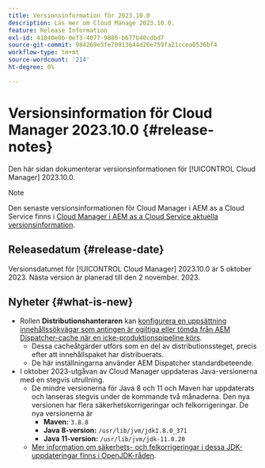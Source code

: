 ```yaml
---
title: Versionsinformation för 2023.10.0
description: Läs mer om Cloud Manage 2023.10.0.
feature: Release Information
exl-id: 41840e0b-0ef3-4077-9886-b677b40cdbd7
source-git-commit: 984269e5fe70913644d26e759fa21ccea0536bf4
workflow-type: tm+mt
source-wordcount: '214'
ht-degree: 0%

---
```


# Versionsinformation för Cloud Manager 2023.10.0 {#release-notes}

Den här sidan dokumenterar versionsinformationen för [!UICONTROL Cloud Manager] 2023.10.0.

>[!NOTE]
>
>Den senaste versionsinformationen för Cloud Manager i AEM as a Cloud Service finns i [Cloud Manager i AEM as a Cloud Service aktuella versionsinformation](https://experienceleague.adobe.com/en/docs/experience-manager-cloud-service/content/release-notes/cloud-manager/current).

## Releasedatum {#release-date}

Versionsdatumet för [!UICONTROL Cloud Manager] 2023.10.0 är 5 oktober 2023. Nästa version är planerad till den 2 november. 2023.

## Nyheter {#what-is-new}

* Rollen **Distributionshanteraren** kan [konfigurera en uppsättning innehållssökvägar som antingen är ogiltiga eller tömda från AEM Dispatcher-cache när en icke-produktionspipeline körs](/help/using/non-production-pipelines.md).
   * Dessa cacheåtgärder utförs som en del av distributionssteget, precis efter att innehållspaket har distribuerats.
   * De här inställningarna använder AEM Dispatcher standardbeteende.
* I oktober 2023-utgåvan av Cloud Manager uppdateras Java-versionerna med en stegvis utrullning.
   * De mindre versionerna för Java 8 och 11 och Maven har uppdaterats och lanseras stegvis under de kommande två månaderna. Den nya versionen har flera säkerhetskorrigeringar och felkorrigeringar. De nya versionerna är
      * **Maven:** `3.8.8`
      * **Java 8-version:** `/usr/lib/jvm/jdk1.8.0_371`
      * **Java 11-version:** `/usr/lib/jvm/jdk-11.0.20`
   * [Mer information om säkerhets- och felkorrigeringar i dessa JDK-uppdateringar finns i OpenJDK-råden](https://openjdk.org/groups/vulnerability/advisories/).
